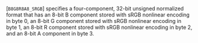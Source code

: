 [`B8G8R8A8_SRGB`] specifies a four-component, 32-bit
unsigned normalized format that has an 8-bit B component stored with
sRGB nonlinear encoding in byte 0, an 8-bit G component stored with sRGB
nonlinear encoding in byte 1, an 8-bit R component stored with sRGB
nonlinear encoding in byte 2, and an 8-bit A component in byte 3.